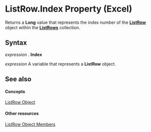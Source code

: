 
# ListRow.Index Property (Excel)

Returns a  **Long** value that represents the index number of the **[ListRow](ba3e4215-14b6-3dca-82d0-0951f9f2fc3e.md)** object within the **[ListRows](e4035209-00a2-ea16-a3b9-2d23afe0b88a.md)** collection.


## Syntax

 _expression_ . **Index**

 _expression_ A variable that represents a **ListRow** object.


## See also


#### Concepts


[ListRow Object](ba3e4215-14b6-3dca-82d0-0951f9f2fc3e.md)
#### Other resources


[ListRow Object Members](cd5e2170-7193-d865-f9f4-ce247e27c2f9.md)
